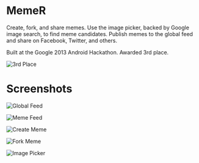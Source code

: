 MemeR
=====

Create, fork, and share memes.  Use the image picker, backed by Google image search, to find meme candidates.  Publish memes to the global feed and share on Facebook, Twitter, and others.

Built at the Google 2013 Android Hackathon.  Awarded 3rd place.

![3rd Place](https://raw.github.com/boes-matt/MemeR/master/screenshots/small3rdPlace.jpg "3rd Place")

Screenshots
===========

![Global Feed](https://raw.github.com/boes-matt/MemeR/master/screenshots/smallGlobalFeed.png "Global Feed")

![Meme Feed](https://raw.github.com/boes-matt/MemeR/master/screenshots/smallMemeFeed.png "Meme Feed")

![Create Meme](https://raw.github.com/boes-matt/MemeR/master/screenshots/smallCreateMeme.png "Create Meme")

![Fork Meme](https://raw.github.com/boes-matt/MemeR/master/screenshots/smallForkMeme.png "Fork Meme")

![Image Picker](https://raw.github.com/boes-matt/MemeR/master/screenshots/smallImagePicker.png "Image Picker")

